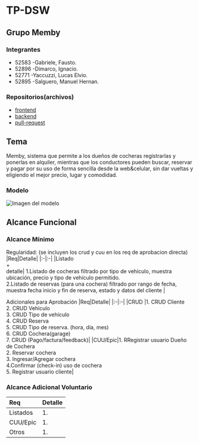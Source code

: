 # **TP-DSW**

## Grupo Memby
### Integrantes
- 52583 -Gabriele, Fausto.
- 52896 -Dimarco, Ignacio.
- 52771 -Yaccuzzi, Lucas Elvio.
- 52895 -Salguero, Manuel Hernan.


### Repositorios(archivos)
- [frontend](https://github.com/Lyn-UTN/TP-DSW/tree/main/backend) 
- [backend](https://github.com/Lyn-UTN/TP-DSW/tree/main/frontend) 
- [pull-request](https://github.com/Lyn-UTN/TP-DSW/pulls)

## Tema
 Memby, sistema que permite a los dueños de cocheras registrarlas y ponerlas en alquiler, mientras que los conductores pueden buscar, reservar y pagar por su uso de forma sencilla desde la web&celular, sin dar vueltas y eligiendo el mejor precio, lugar y comodidad.


### Modelo
![Imagen del modelo](https://github.com/user-attachments/assets/943872d9-babf-459a-a018-05460f92b754)

## Alcance Funcional 

### Alcance Mínimo
 

Regularidad: (se incluyen los crud y cuu en los req de aprobacion directa)
|Req|Detalle|
|:-|:-|
|Listado<br>+<br>detalle| 1.Listado de cocheras filtrado por tipo de vehículo, muestra ubicación, precio y tipo de vehículo permitido. <br> 2.Listado de reservas (para una cochera) filtrado por rango de fecha, muestra fecha inicio y fin de reserva, estado y datos del cliente |


Adicionales para Aprobación
|Req|Detalle|
|:-|:-|
|CRUD |1. CRUD Cliente <br>2. CRUD Vehículo <br>3. CRUD Tipo de vehículo <br>4. CRUD Reserva<br>5. CRUD Tipo de reserva. (hora, día, mes) <br>6. CRUD Cochera(garage) <br>7. CRUD (Pago/factura/feedback)|
|CUU/Epic|1. RRegistrar usuario Dueño de Cochera <br>2. Reservar cochera <br>3.  Ingresar/Agregar cochera <br>4.Confirmar (check-in) uso de cochera <br>5. Registrar usuario cliente|


### Alcance Adicional Voluntario

|Req|Detalle|
|:-|:-|
|Listados |1.|
|CUU/Epic|1. |
|Otros|1. |
